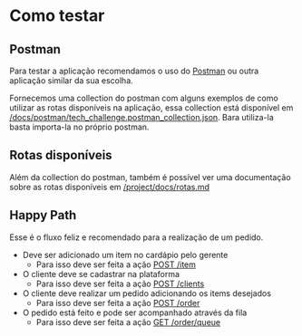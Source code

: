 # Como testar

## Postman

Para testar a aplicação recomendamos o uso do [Postman](https://www.postman.com/) ou outra aplicação similar da sua escolha.

Fornecemos uma collection do postman com alguns exemplos de como utilizar as rotas disponíveis na aplicação, essa collection está disponível em [/docs/postman/tech_challenge.postman_collection.json](./postman/tech_challenge.postman_collection.json).
Bara utiliza-la basta importa-la no próprio postman.


## Rotas disponíveis

Além da collection do postman, também é possível ver uma documentação sobre as rotas disponíveis em [/project/docs/rotas.md](./rotas.md)

## Happy Path

Esse é o fluxo feliz e recomendado para a realização de um pedido.

 - Deve ser adicionado um item no cardápio pelo gerente
   - Para isso deve ser feita a ação [POST /item](./rotas.md#post-item)
 - O cliente deve se cadastrar na plataforma
   - Para isso deve ser feita a ação [POST /clients](./rotas.md#post-clients)
 - O cliente deve realizar um pedido adicionando os items desejados
   - Para isso deve ser feita a ação [POST /order](./rotas.md#post-order)
 - O pedido está feito e pode ser acompanhado através da fila
   - Para isso deve ser feita a ação [GET /order/queue](./rotas.md#get-orderqueue)
